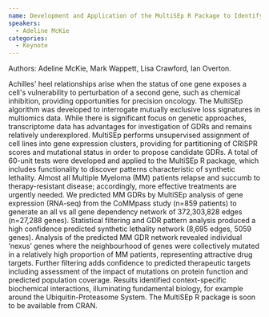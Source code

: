 ```yaml
---
name: Development and Application of the MultiSEp R Package to Identify Multiple Myeloma  Achilles' Heels for Drug Discovery. 
speakers:
  - Adeline McKie
categories:
  - Keynote
---
```

Authors: Adeline McKie, Mark Wappett, Lisa Crawford, Ian Overton.

Achilles' heel relationships arise when the status of one gene exposes a cell's vulnerability to perturbation of a second gene, such as chemical inhibition, providing opportunities for precision oncology. The MultiSEp algorithm was developed to interrogate mutually exclusive loss signatures in multiomics data. While there is significant focus on genetic approaches, transcriptome data has advantages for investigation of GDRs and remains relatively underexplored. MultiSEp performs unsupervised assignment of cell lines into gene expression clusters, providing for partitioning of CRISPR scores and mutational status in order to propose candidate GDRs. A total of 60-unit tests were developed and applied to the MultiSEp R package, which includes functionality to discover patterns characteristic of synthetic lethality. Almost all Multiple Myeloma (MM) patients relapse and succumb to therapy-resistant disease; accordingly, more effective treatments are urgently needed.  We predicted MM GDRs by MultiSEp analysis of gene expression (RNA-seq) from the CoMMpass study (n=859 patients) to generate an all vs all gene dependency network of 372,303,828 edges (n=27,288 genes). Statistical filtering and GDR pattern analysis produced a high confidence predicted synthetic lethality network (8,695 edges, 5059 genes). Analysis of the predicted MM GDR network revealed individual ‘nexus’ genes where the neighbourhood of genes were collectively mutated in a relatively high proportion of MM patients, representing attractive drug targets. Further filtering adds confidence to predicted therapeutic targets including assessment of the impact of mutations on protein function and predicted population coverage. Results identified context-specific biochemical interactions, illuminating fundamental biology, for example around the Ubiquitin-Proteasome System. The MultiSEp R package is soon to be available from CRAN.
